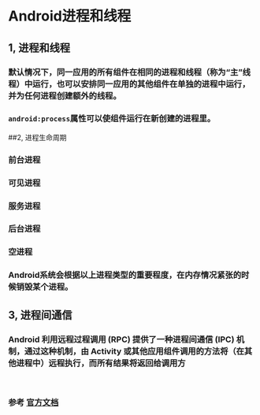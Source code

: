 # Android进程和线程

## 1, 进程和线程

### 默认情况下，同一应用的所有组件在相同的进程和线程（称为“主”线程）中运行，也可以安排同一应用的其他组件在单独的进程中运行，并为任何进程创建额外的线程。

### `android:process`属性可以使组件运行在新创建的进程里。

##2, 进程生命周期

### 前台进程

### 可见进程

### 服务进程

### 后台进程

### 空进程

### Android系统会根据以上进程类型的重要程度，在内存情况紧张的时候销毁某个进程。


## 3, 进程间通信

### Android 利用远程过程调用 (RPC) 提供了一种进程间通信 (IPC) 机制，通过这种机制，由 Activity 或其他应用组件调用的方法将（在其他进程中）远程执行，而所有结果将返回给调用方

  ​
### 参考  [官方文档](https://developer.android.com/guide/components/processes-and-threads.html?hl=zh-cn#Processes)
  ​